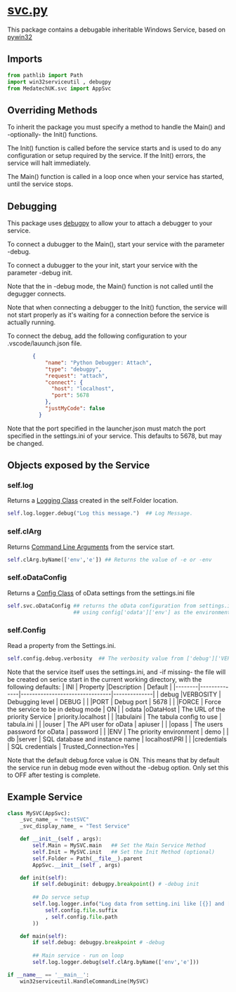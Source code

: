 # [svc.py](../package/src/MedatechUK/svc.py "svc.py")
This package contains a debugable inheritable Windows Service, based on [pywin32](https://pypi.org/project/pywin32/ "pywin32")

## Imports
```python
from pathlib import Path
import win32serviceutil , debugpy
from MedatechUK.svc import AppSvc

```
## Overriding Methods
To inherit the package you must specify a method to handle the Main() and -optionally- the Init() functions.

The Init() function is called before the service starts and is used to do any configuration or setup required by the service. If the Init() errors, the service will halt immediately.

The Main() function is called in a loop once when your service has started, until the service stops.

## Debugging
This package uses [debugpy](https://github.com/microsoft/debugpy "debugpy") to allow your to attach a debugger to your service.

To connect a dubugger to the Main(), start your service with the parameter -debug.

To connect a dubugger to the your init, start your service with the parameter -debug init.

Note that the in -debug mode, the Main() function is not called until the degugger connects.

Note that when connecting a debugger to the Init() function, the service will not start properly as it's waiting for a connection before the service is actually running.

To connect the debug, add the following configuration to your .vscode/lauunch.json file.
```json
        {
            "name": "Python Debugger: Attach",
            "type": "debugpy",
            "request": "attach",            
            "connect": {
              "host": "localhost",
              "port": 5678
            },
            "justMyCode": false
          }
```

Note that the port specified in the launcher.json must match the port specified in the settings.ini of your service. 
This defaults to 5678, but may be changed.

## Objects exposed by the Service

### self.log
Returns a [Logging Class](https://github.com/MedatechUK/Medatech.APY/blob/main/docs/log.md "Logging Class") created in the self.Folder location.
```python
self.log.logger.debug("Log this message.")  ## Log Message.
```

### self.clArg
Returns [Command Line Arguments](https://github.com/MedatechUK/Medatech.APY/blob/main/docs/cl.md "Command Line Arguments") from the service start.
```python
self.clArg.byName(['env','e']) ## Returns the value of -e or -env
```

### self.oDataConfig
Returns a [Config Class](https://github.com/MedatechUK/Medatech.APY/blob/main/docs/oDataConfig.md "Config Class") of oData settings from the settings.ini file
```python
self.svc.oDataConfig ## returns the oData configuration from settings.ini, 
                     ## using config['odata']['env'] as the environment.
```

### self.Config
Read a property from the Settings.ini.
```python
self.config.debug.verbosity  ## The verbosity value from ['debug']['VERBOSITY'] 
```

Note that the service itself uses the settings.ini, and -if missing- the file will be created on serice start in the current working directory, with the following defaults:
| INI   | Property      |Description                     | Default      |
|--------|--------------|--------------------------------|--------------|
| debug  |VERBOSITY     | Debugging level  | DEBUG |
|        |PORT 	        | Debug port | 5678  |
|        |FORCE         | Force the service to be in debug mode | ON |
| odata  |oDataHost     | The URL of the priority Service  | priority.localhost |
|        |tabulaini     | The tabula config to use  | tabula.ini |
|        |ouser         | The API user for oData | apiuser |
|        |opass         | The users password for oData | password |
|        |ENV           | The priority environment  | demo |
| db     |server        | SQL database and instance name  | localhost\PRI |
|        |credentials   | SQL credentials  | Trusted_Connection=Yes |

Note that the default debug.force value is ON. This means that by default the service run in debug mode even without the -debug option. Only set this to OFF after testing is complete.

## Example Service
```python
class MySVC(AppSvc):    
    _svc_name_ = "testSVC"
    _svc_display_name_ = "Test Service"    

    def __init__(self , args):    
        self.Main = MySVC.main   ## Set the Main Service Method
        self.Init = MySVC.init   ## Set the Init Method (optional)
        self.Folder = Path(__file__).parent         
        AppSvc.__init__(self , args)

    def init(self):
        if self.debuginit: debugpy.breakpoint() # -debug init
        
        ## Do servce setup
        self.log.logger.info("Log data from setting.ini like [{}] and [{}].".format( 
            self.config.file.suffix
            , self.config.file.path
        ))         

    def main(self):       
        if self.debug: debugpy.breakpoint # -debug          
        
        ## Main service - run on loop
        self.log.logger.debug(self.clArg.byName(['env','e']))

if __name__ == '__main__':    
    win32serviceutil.HandleCommandLine(MySVC)    

```    